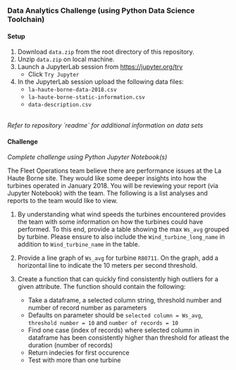 ### Data Analytics Challenge (using Python Data Science Toolchain)

#### Setup
1. Download `data.zip` from the root directory of this repository.
2. Unzip `data.zip` on local machine.
3. Launch a JupyterLab session from https://jupyter.org/try
    - Click `Try Jupyter`
4. In the JupyterLab session upload the following data files:
    - `la-haute-borne-data-2018.csv`
    - `la-haute-borne-static-information.csv`
    - `data-description.csv`
<br />
<i>Refer to repository `readme` for additional information on data sets </i>

#### Challenge
<i>Complete challenge using Python Jupyter Notebook(s)</i>

The Fleet Operations team believe there are performance issues at the La Haute Borne site. They would like some deeper insights into how the turbines operated in January 2018. You will be reviewing your report (via Jupyter Notebook) with the team. The following is a list analyses and reports to the team would like to view.

1. By understanding what wind speeds the turbines encountered provides the team with some information on how the turbines could have performed. To this end, provide a table showing the max `Ws_avg` grouped by turbine. Please ensure to also include the `Wind_turbine_long_name` in addition to `Wind_turbine_name` in the table.

2. Provide a line graph of `Ws_avg` for turbine `R80711`. On the graph, add a horizontal line to indicate the 10 meters per second threshold.

3. Create a function that can quickly find consistently high outliers for a given attribute. The function should contain the following:
   - Take a dataframe, a selected column string, threshold number and number of record number as parameters
   - Defaults on parameter should be `selected column = Ws_avg`, `threshold number = 10` and `number of records = 10`
   - Find one case (index of records) where selected column in dataframe has been consistently higher than threshold for atleast the duration (number of records)
   - Return indecies for first occurence
   - Test with more than one turbine


